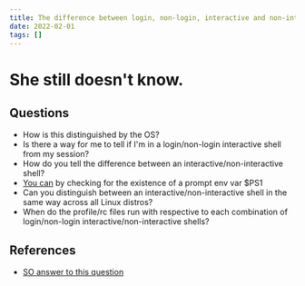 ```yaml
---
title: The difference between login, non-login, interactive and non-interactive shells
date: 2022-02-01
tags: []
---
```


# She still doesn't know.

## Questions

* How is this distinguished by the OS?
* Is there a way for me to tell if I'm in a login/non-login interactive shell from my session?
* How do you tell the difference between an interactive/non-interactive shell?
* [You can](https://tldp.org/LDP/abs/html/intandnonint.html) by checking for the existence of a prompt env var $PS1
* Can you distinguish between an interactive/non-interactive shell in the same way across all Linux distros?
* When do the profile/rc files run with respective to each combination of login/non-login interactive/non-interactive shells?

## References

* [SO answer to this question](https://unix.stackexchange.com/questions/50665/what-is-the-difference-between-interactive-shells-login-shells-non-login-shell)